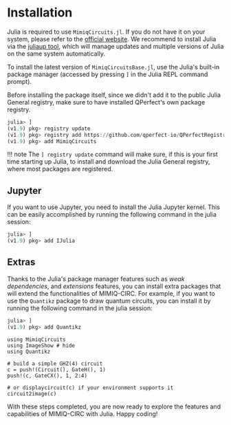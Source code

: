 # Installation

Julia is required to use `MimiqCircuits.jl`. If you do not have it on your system, please refer to the [official website](https://julialang.org). We recommend to install Julia via the [juliaup tool](https://github.com/julialang/juliaup#installation), which will manage updates and multiple versions of Julia on the same system automatically.

To install the latest version of `MimiqCircuitsBase.jl`, use the Julia's built-in package manager (accessed by pressing `]` in the Julia REPL command prompt).

Before installing the package itself, since we didn't add it to the public Julia General registry, make sure to have installed QPerfect's own package registry.

```julia
julia> ]
(v1.9) pkg> registry update
(v1.9) pkg> registry add https://github.com/qperfect-io/QPerfectRegistry.git
(v1.9) pkg> add MimiqCircuits
```

!!! note
    The `] registry update` command will make sure, if this is your first time
    starting up Julia, to install and download the Julia General registry,
    where most packages are registered.

## Jupyter

If you want to use Jupyter, you need to install the Julia Jupyter kernel. This can be easily accomplished by running the following command in the julia session:

```julia
julia> ]
(v1.9) pkg> add IJulia
```

## Extras

Thanks to the Julia's package manager features such as _weak dependencies_, and _extensions_ features, you can install extra packages that will extend the functionalities of MIMIQ-CIRC. For example, if you want to use the `Quantikz` package to draw quantum circuits, you can install it by running the following command in the julia session:

```julia
julia> ]
(v1.9) pkg> add Quantikz
```

```@example
using MimiqCircuits
using ImageShow # hide
using Quantikz

# build a simple GHZ(4) circuit
c = push!(Circuit(), GateH(), 1)
push!(c, GateCX(), 1, 2:4)

# or displaycircuit(c) if your environment supports it
circuit2image(c)
```

With these steps completed, you are now ready to explore the features and
capabilities of MIMIQ-CIRC with Julia. Happy coding!

